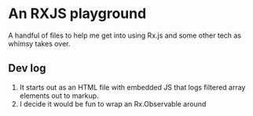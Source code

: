 # An RXJS playground

A handful of files to help me get into using Rx.js and some other tech as whimsy takes over.

## Dev log

1. It starts out as an HTML file with embedded JS that logs filtered array elements out to markup.
2. I decide it would be fun to wrap an Rx.Observable around 